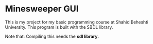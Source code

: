 # Minesweeper GUI
This is my project for my basic programming course at Shahid Beheshti University.
This program is built with the SBDL library.

Note that: Compiling this needs the **sdl library**.